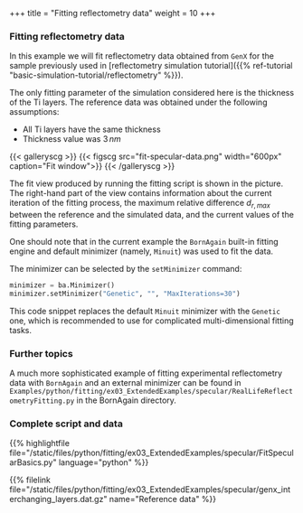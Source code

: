 +++
title = "Fitting reflectometry data"
weight = 10
+++

### Fitting reflectometry data

In this example we will fit reflectometry data obtained from `GenX` for the sample
previously used in
[reflectometry simulation tutorial]({{% ref-tutorial "basic-simulation-tutorial/reflectometry" %}}).

The only fitting parameter of the simulation considered here is the thickness of the Ti
layers. The reference data was obtained under the following assumptions:

* All Ti layers have the same thickness
* Thickness value was $3 \, nm$

{{< galleryscg >}}
{{< figscg src="fit-specular-data.png" width="600px" caption="Fit window">}}
{{< /galleryscg >}}

The fit view produced by running the fitting script is shown in the picture.
The right-hand part of the view contains information about the current iteration
of the fitting process, the maximum relative difference $d_{r, max}$ between the
reference and the simulated data, and the current values of the fitting parameters.

One should note that in the current example the `BornAgain` built-in fitting engine and
default minimizer (namely, `Minuit`) was used to fit the data.

The minimizer can be selected by the `setMinimizer` command:

```python
minimizer = ba.Minimizer()
minimizer.setMinimizer("Genetic", "", "MaxIterations=30")
```

This code snippet replaces the default `Minuit` minimizer with the `Genetic` one, which is
recommended to use for complicated multi-dimensional fitting tasks.

### Further topics

A much more sophisticated example of fitting experimental reflectometry data with
`BornAgain` and an external minimizer can be
found in `Examples/python/fitting/ex03_ExtendedExamples/specular/RealLifeReflectometryFitting.py`
in the BornAgain directory.

### Complete script and data

{{% highlightfile file="/static/files/python/fitting/ex03_ExtendedExamples/specular/FitSpecularBasics.py" language="python" %}}

{{% filelink file="/static/files/python/fitting/ex03_ExtendedExamples/specular/genx_interchanging_layers.dat.gz" name="Reference data" %}}
